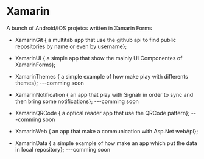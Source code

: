# Xamarin
A bunch of Android/IOS projetcs written in Xamarin Forms

 * XamarinGit { a multitab app that use the github api to find public repositories by name or even by username};
 
 * XamarinUI { a simple app that show the mainly UI Componentes of XamarinForms}; 
 
 * XamarinThemes { a simple example of how make play with differents themes}; ---comming soon
 
 * XamarinNotification { an app that play with Signalr in order to sync and then bring some notifications}; ---comming soon
 
 * XamarinQRCode { a optical reader app that use the QRCode pattern}; ---comming soon
 
 * XamarinWeb { an app that make a communication with Asp.Net webApi}; 
 
 * XamarinData { a simple example of how make an app which put the data in local repository}; ---comming soon

